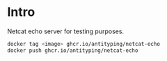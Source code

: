 # Intro

Netcat echo server for testing purposes.

```bash
docker tag <image> ghcr.io/antityping/netcat-echo
docker push ghcr.io/antityping/netcat-echo
```